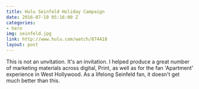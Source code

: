 ```yaml
---
title: Hulu Seinfeld Holiday Campaign
date: 2016-07-10 05:16:00 Z
categories:
- hero
img: seinfeld.jpg
link: http://www.hulu.com/watch/874418
layout: post
---
```


This is not an unvitation. It's an invitation. I helped produce a great number of marketing materials across digital, Print, as well as for the fan 'Apartment' experience in West Hollywood. As a lifelong Seinfeld fan, it doesn't get much better than this. 
